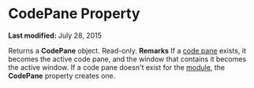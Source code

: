 
# CodePane Property

 **Last modified:** July 28, 2015


Returns a  **CodePane** object. Read-only.
 **Remarks**
If a  [code pane](b8bdf64f-5920-1ae9-16d0-b26d09524a30.md) exists, it becomes the active code pane, and the window that contains it becomes the active window. If a code pane doesn't exist for the [module](b8bdf64f-5920-1ae9-16d0-b26d09524a30.md), the  **CodePane** property creates one.
